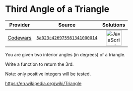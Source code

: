 [_metadata_:generated]: - "true"

# Third Angle of a Triangle

<!-- INFO TABLE BEGIN -->

| Provider                                        | Source                                                                               | Solutions                                                                                                                                                    |
| :---------------------------------------------: | :----------------------------------------------------------------------------------: | :----------------------------------------------------------------------------------------------------------------------------------------------------------: |
| [Codewars](../../../docs/providers/Codewars.md) | [`5a023c426975981341000014`](https://www.codewars.com/kata/5a023c426975981341000014) | [<img src="https://res.cloudinary.com/rascaltwo/image/upload/v1631924076/javascript_ehszr7.svg" alt="JavaScript" title="JavaScript" width="50" />](solve.js) |

<!-- INFO TABLE END -->

You are given two interior angles (in degrees) of a triangle. 

Write a function to return the 3rd.

Note: only positive integers will be tested.

https://en.wikipedia.org/wiki/Triangle
